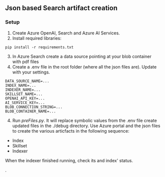 ## Json based Search artifact creation


### Setup

1. Create Azure OpenAI, Search and Azure AI Services.
2. Install required libraries:

```
pip install -r requirements.txt
```

3. In Azure Search create a data source pointing at your blob container with pdf files
3. Create a .env file in the root folder (where all the json files are). Update with your settings.

```
DATA_SOURCE_NAME=...
INDEX_NAME=...
INDEXER_NAME=...
SKILLSET_NAME=...
OPENAI_API_KEY=...
AI_SERVICE_KEY=...
BLOB_CONNECTION_STRING=...
BLOB_CONTAINER_NAME=...
```

4. Run *preFiles.py*. It will replace symbolic values from the .env file create updated files in the ./debug directory. Use Azure portal and the json files to create the various articfacts in the following sequence:

- Index
- Skillset
- Indexer

When the indexer finished running, check its and index' status.

.